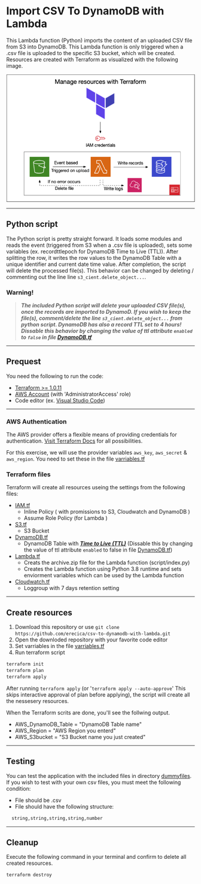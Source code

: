 # Import CSV To DynamoDB with Lambda


This Lambda function (Python) imports the content of an uploaded CSV file from S3 into DynamoDB. This Lambda function is only triggered when a .csv file is uploaded to the specific S3 bucket, which will be created. Resources are created with Terraform as visualized with the following image.

<p align="center">
  <img alt="Infrastructure" src="assets/infrastructure.png">
</p>

---

## Python script
The Python script is pretty straight forward. It loads some modules and reads the event (triggered from S3 when a .csv file is uploaded), sets some variables (ex. recordttlepoch for DynamoDB Time to Live (TTL)). After splitting the row, it writes the row values to the DynamoDB Table with a unique identifier and current date time value. After completion, the script will delete the processed file(s). This behavior can be changed by deleting / commenting out the line line ```s3_cient.delete_object...```. 

### Warning!
>***The included Python script will delete your uploaded CSV file(s), once the records are imported to DynamoD. If you wish to keep the file(s), comment/delete the line ```s3_cient.delete_object...``` from python script. 
DynamoDB has also a record TTL set to 4 hours! Dissable this behavior by changing the value of ttl attribute `enabled` to ```false``` in file [DynamoDB.tf](DynamoDB.tf)***

---

## Prequest

You need the following to run the code:

- [Terraform >= 1.0.11](https://www.terraform.io/downloads.html)
- [AWS Account](https://aws.amazon.com) (with  'AdministratorAccess' role)
- Code editor (ex. [Visual Studio Code](https://code.visualstudio.com/download))

---
### AWS Authentication 
The AWS provider offers a flexible means of providing credentials for authentication. [Visit Terraform Docs](https://registry.terraform.io/providers/hashicorp/aws/latest/docs#authentication) for all possibilities.

For this exercise, we will use the provider variables `aws_key`, `aws_secret` & `aws_region`. You need to set these in the file [varriables.tf](varriables.tf)  

### Terraform files
Terraform will create all resources useing the settings from the following files:

- [IAM.tf](IAM.tf)
  - Inline Policy ( with promissions to S3, Cloudwatch and DynamoDB )
  - Assume Role Policy (for Lambda )
- [S3.tf](S3.tf) 
  - S3 Bucket
- [DynamoDB.tf](DynamoDB.tf)
  - DynamoDB Table with ***[Time to Live (TTL)](https://docs.aws.amazon.com/amazondynamodb/latest/developerguide/TTL.html)*** (Dissable this by changing the value of ttl attribute `enabled` to false in file [DynamoDB.tf](DynamoDB.tf))
- [Lambda.tf](Lambda.tf)
  - Creats the archive.zip file for the Lambda function (script/index.py)
  - Creates the Lambda function using Python 3.8 runtime and sets enviorment variables which can be used by the Lambda function
- [Cloudwatch.tf](Cloudwatch.tf)
  - Loggroup with 7 days retention setting

---

## Create resources
1. Download this repository or use ```git clone https://github.com/erecica/csv-to-dynamodb-with-lambda.git```  
2. Open the downloded repository with your favorite code editor
2. Set varriables in the file [varriables.tf](varriables.tf)
3. Run terraform script
```sh
terraform init
terraform plan
terraform apply
```

After running `terraform apply` (or '`terraform apply --auto-approve`' This skips interactive approval of plan before applying), the script will create all the nessesery resources.

When the Terraform scrits are done, you'll see the follwing output.
+ AWS_DynamoDB_Table = "DynamoDB Table name"
+ AWS_Region         = "AWS Region you enterd"
+ AWS_S3bucket       = "S3 Bucket name you just created" 

---

## Testing

You can test the application with the included files in directory [dummyfiles](dummyfiles/).
If you wish to test with your own csv files, you must meet the following condition:
  - File should be .csv
  - File should have the following structure:
  ```sh 
    string,string,string,string,number
  ```

---

## Cleanup
Execute the following command in your terminal and confirm to delete all created resources.
```sh
terraform destroy
```